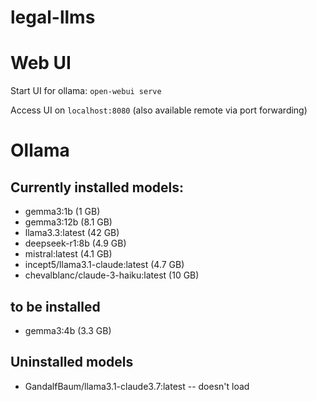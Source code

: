 # legal-llms

# Web UI
Start UI for ollama: ```open-webui serve```

Access UI on ```localhost:8080``` (also available remote via port forwarding)

# Ollama
## Currently installed models:
- gemma3:1b (1 GB)
- gemma3:12b (8.1 GB)
- llama3.3:latest (42 GB)                 
- deepseek-r1:8b (4.9 GB)                 
- mistral:latest (4.1 GB)                  
- incept5/llama3.1-claude:latest (4.7 GB)    
- chevalblanc/claude-3-haiku:latest (10 GB)

## to be installed
- gemma3:4b (3.3 GB)

## Uninstalled models
- GandalfBaum/llama3.1-claude3.7:latest -- doesn't load
